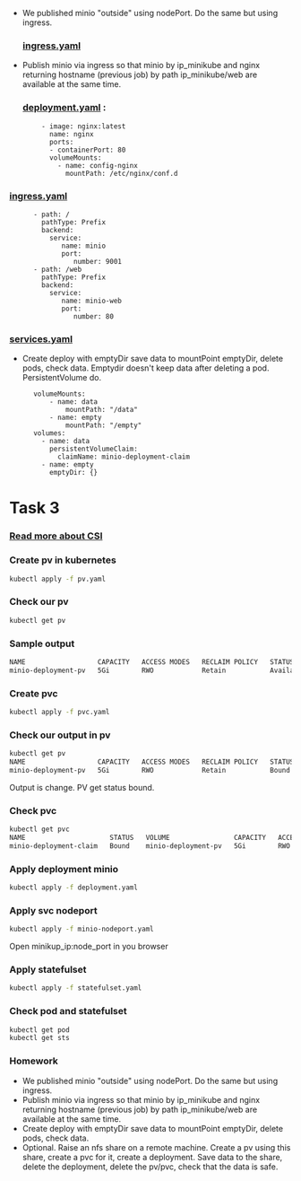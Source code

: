 * We published minio "outside" using nodePort. Do the same but using ingress.
    ### [ingress.yaml](https://github.com/maxonchikbk/epam/blob/main/5.Kubernetes/task_3/ingress.yaml)
* Publish minio via ingress so that minio by ip_minikube and nginx returning hostname (previous job) by path ip_minikube/web are available at the same time.
    ### [deployment.yaml](https://github.com/maxonchikbk/epam/blob/main/5.Kubernetes/task_3/deployment.yaml) :
```
        - image: nginx:latest
          name: nginx
          ports:
          - containerPort: 80
          volumeMounts:
            - name: config-nginx
              mountPath: /etc/nginx/conf.d
```              
### [ingress.yaml](https://github.com/maxonchikbk/epam/blob/main/5.Kubernetes/task_3/ingress.yaml)

```
      - path: /
        pathType: Prefix
        backend:
          service:
             name: minio
             port: 
                number: 9001
      - path: /web
        pathType: Prefix
        backend:
          service:
             name: minio-web
             port: 
                number: 80
```
### [services.yaml](https://github.com/maxonchikbk/epam/blob/main/5.Kubernetes/task_3/services.yaml)

* Create deploy with emptyDir save data to mountPoint emptyDir, delete pods, check data.
Emptydir doesn't keep data after deleting a pod. PersistentVolume do.
```
      volumeMounts:
          - name: data
              mountPath: "/data"              
          - name: empty
              mountPath: "/empty" 
      volumes:      
        - name: data
          persistentVolumeClaim:
            claimName: minio-deployment-claim
        - name: empty
          emptyDir: {}        
```
# Task 3
### [Read more about CSI](https://habr.com/ru/company/flant/blog/424211/)
### Create pv in kubernetes
```bash
kubectl apply -f pv.yaml
```
### Check our pv
```bash
kubectl get pv
```
### Sample output
```bash
NAME                  CAPACITY   ACCESS MODES   RECLAIM POLICY   STATUS      CLAIM   STORAGECLASS   REASON   AGE
minio-deployment-pv   5Gi        RWO            Retain           Available                                   5s
```
### Create pvc
```bash
kubectl apply -f pvc.yaml
```
### Check our output in pv 
```bash
kubectl get pv
NAME                  CAPACITY   ACCESS MODES   RECLAIM POLICY   STATUS   CLAIM                            STORAGECLASS   REASON   AGE
minio-deployment-pv   5Gi        RWO            Retain           Bound    default/minio-deployment-claim                           94s
```
Output is change. PV get status bound.
### Check pvc
```bash
kubectl get pvc
NAME                     STATUS   VOLUME                CAPACITY   ACCESS MODES   STORAGECLASS   AGE
minio-deployment-claim   Bound    minio-deployment-pv   5Gi        RWO                           79s
```
### Apply deployment minio
```bash
kubectl apply -f deployment.yaml
```
### Apply svc nodeport
```bash
kubectl apply -f minio-nodeport.yaml
```
Open minikup_ip:node_port in you browser
### Apply statefulset
```bash
kubectl apply -f statefulset.yaml
```
### Check pod and statefulset
```bash
kubectl get pod
kubectl get sts
```

### Homework
* We published minio "outside" using nodePort. Do the same but using ingress.
* Publish minio via ingress so that minio by ip_minikube and nginx returning hostname (previous job) by path ip_minikube/web are available at the same time.
* Create deploy with emptyDir save data to mountPoint emptyDir, delete pods, check data.
* Optional. Raise an nfs share on a remote machine. Create a pv using this share, create a pvc for it, create a deployment. Save data to the share, delete the deployment, delete the pv/pvc, check that the data is safe.